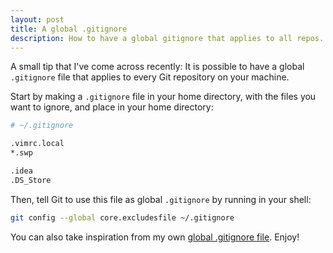 ```yaml
---
layout: post
title: A global .gitignore
description: How to have a global gitignore that applies to all repos.
---
```

A small tip that I've come across recently: It is possible to have a global `.gitignore` file
that applies to every Git repository on your machine.

Start by making a `.gitignore` file in your home directory,
with the files you want to ignore, and place in your home directory:

```sh
# ~/.gitignore

.vimrc.local
*.swp

.idea
.DS_Store
```

Then, tell Git to use this file as global `.gitignore` by running in your shell:

```sh
git config --global core.excludesfile ~/.gitignore
```

You can also take inspiration from my own
<a href='https://github.com/aliou/dotfiles/blob/master/git/gitignore' target='_blank'> global .gitignore file</a>. Enjoy!
